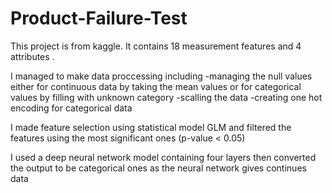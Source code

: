 # Product-Failure-Test

This project is from kaggle. It contains 18 measurement features and 4 attributes .

I managed to make data proccessing including 
-managing the null values either for continuous data by taking the mean values or for categorical values by filling with unknown category
-scalling the data
-creating one hot encoding for categorical data

I made feature selection using statistical model GLM and filtered the features using the most significant ones (p-value < 0.05)

I used a deep neural network model containing four layers then converted the output to be categorical ones as the neural network gives continues data
